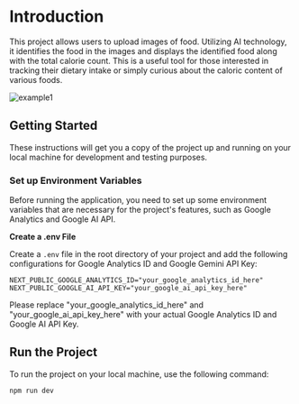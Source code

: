 # Introduction

This project allows users to upload images of food. Utilizing AI technology, it identifies the food in the images and displays the identified food along with the total calorie count. This is a useful tool for those interested in tracking their dietary intake or simply curious about the caloric content of various foods.

![example1](https://github.com/mggger/Calorie-Calculator/blob/main/images/example1.png)

## Getting Started

These instructions will get you a copy of the project up and running on your local machine for development and testing purposes.

### Set up Environment Variables

Before running the application, you need to set up some environment variables that are necessary for the project's features, such as Google Analytics and Google AI API.

**Create a .env File**

Create a `.env` file in the root directory of your project and add the following configurations for Google Analytics ID and Google Gemini API Key:

```plaintext
NEXT_PUBLIC_GOOGLE_ANALYTICS_ID="your_google_analytics_id_here"
NEXT_PUBLIC_GOOGLE_AI_API_KEY="your_google_ai_api_key_here"
```

Please replace "your_google_analytics_id_here" and "your_google_ai_api_key_here" with your actual Google Analytics ID and Google AI API Key.

## Run the Project
To run the project on your local machine, use the following command:

```
npm run dev
```